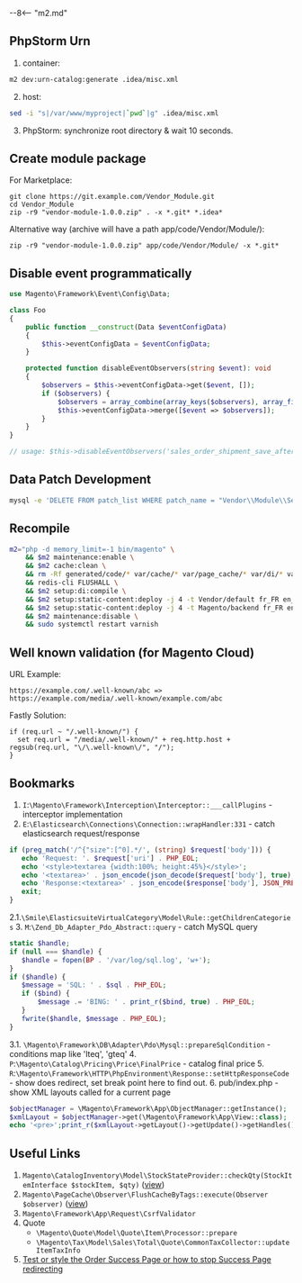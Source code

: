 
--8<-- "m2.md"

## PhpStorm Urn
1. container:
```bash
m2 dev:urn-catalog:generate .idea/misc.xml
```
2. host:
```bash
sed -i "s|/var/www/myproject|`pwd`|g" .idea/misc.xml
```
3. PhpStorm: synchronize root directory & wait 10 seconds.

## Create module package

For Marketplace:

    git clone https://git.example.com/Vendor_Module.git
    cd Vendor_Module
    zip -r9 "vendor-module-1.0.0.zip" . -x *.git* *.idea*
    
Alternative way (archive will have a path app/code/Vendor/Module/):

    zip -r9 "vendor-module-1.0.0.zip" app/code/Vendor/Module/ -x *.git*

## Disable event programmatically
```php
use Magento\Framework\Event\Config\Data;

class Foo
{
    public function __construct(Data $eventConfigData) 
    {
        $this->eventConfigData = $eventConfigData;
    }

    protected function disableEventObservers(string $event): void
    {
        $observers = $this->eventConfigData->get($event, []);
        if ($observers) {
            $observers = array_combine(array_keys($observers), array_fill(0, count($observers), ['disabled' => true]));
            $this->eventConfigData->merge([$event => $observers]);
        }
    }
}

// usage: $this->disableEventObservers('sales_order_shipment_save_after');
```

## Data Patch Development
```bash
mysql -e 'DELETE FROM patch_list WHERE patch_name = "Vendor\\Module\\Setup\\Patch\\Data\\InitializeStoresAndWebsites"' && m2x setup:upgrade
```
## Recompile
```bash
m2="php -d memory_limit=-1 bin/magento" \
    && $m2 maintenance:enable \
    && $m2 cache:clean \
    && rm -Rf generated/code/* var/cache/* var/page_cache/* var/di/* var/view_preprocessed/* pub/static/* \
    && redis-cli FLUSHALL \
    && $m2 setup:di:compile \
    && $m2 setup:static-content:deploy -j 4 -t Vendor/default fr_FR en_US \
    && $m2 setup:static-content:deploy -j 4 -t Magento/backend fr_FR en_US \
    && $m2 maintenance:disable \
    && sudo systemctl restart varnish
```

## Well known validation (for Magento Cloud)

URL Example:
```
https://example.com/.well-known/abc => https://example.com/media/.well-known/example.com/abc
```

Fastly Solution:
```VCL
if (req.url ~ "/.well-known/") {
  set req.url = "/media/.well-known/" + req.http.host + regsub(req.url, "\/\.well-known\/", "/");
}
```

## Bookmarks

1. `I`:`\Magento\Framework\Interception\Interceptor::___callPlugins` - interceptor implementation
2. `E`:`\Elasticsearch\Connections\Connection::wrapHandler:331` - catch elasticsearch request/response
```php
if (preg_match('/^{"size":[^0].*/', (string) $request['body'])) {
   echo 'Request: '. $request['uri'] . PHP_EOL;
   echo '<style>textarea {width:100%; height:45%}</style>';
   echo '<textarea>' . json_encode(json_decode($request['body'], true), JSON_PRETTY_PRINT) . '</textarea>';
   echo 'Response:<textarea>' . json_encode($response['body'], JSON_PRETTY_PRINT) . '</textarea>';
   exit;
}
```
2.1.`\Smile\ElasticsuiteVirtualCategory\Model\Rule::getChildrenCategories`
3. `M`:`\Zend_Db_Adapter_Pdo_Abstract::query` - catch MySQL query
```php
static $handle;
if (null === $handle) {
   $handle = fopen(BP . '/var/log/sql.log', 'w+');
}
if ($handle) {
   $message = 'SQL: ' . $sql . PHP_EOL;
   if ($bind) {
       $message .= 'BING: ' . print_r($bind, true) . PHP_EOL;
   }
   fwrite($handle, $message . PHP_EOL);
}
```
3.1. `\Magento\Framework\DB\Adapter\Pdo\Mysql::prepareSqlCondition` - conditions map like 'lteq', 'gteq'
4. `P`:`\Magento\Catalog\Pricing\Price\FinalPrice` - catalog final price 
5. `R`:`\Magento\Framework\HTTP\PhpEnvironment\Response::setHttpResponseCode` - show does redirect, set break point here to find out.
6. pub/index.php - show XML layouts called for a current page
```php
$objectManager = \Magento\Framework\App\ObjectManager::getInstance();
$xmlLayout = $objectManager->get(\Magento\Framework\App\View::class);
echo '<pre>';print_r($xmlLayout->getLayout()->getUpdate()->getHandles());
```

## Useful Links

1. `Magento\CatalogInventory\Model\StockStateProvider::checkQty(StockItemInterface $stockItem, $qty)` ([view](https://github.com/magento/magento2/blob/2.3.3/app/code/Magento/CatalogInventory/Model/StockStateProvider.php#L240))
2. `Magento\PageCache\Observer\FlushCacheByTags::execute(Observer $observer)` ([view](https://github.com/magento/magento2/blob/2.3.3/app/code/Magento/PageCache/Observer/FlushCacheByTags.php#L57))
3. `Magento\Framework\App\Request\CsrfValidator` 
4. Quote
    - `\Magento\Quote\Model\Quote\Item\Processor::prepare`
    - `\Magento\Tax\Model\Sales\Total\Quote\CommonTaxCollector::updateItemTaxInfo`
5. [Test or style the Order Success Page or how to stop Success Page redirecting](https://magento.stackexchange.com/questions/211273/how-to-test-or-style-the-order-success-page-or-how-to-stop-success-page-redirect)
 